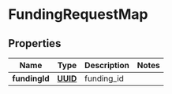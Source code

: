 
# FundingRequestMap

## Properties
Name | Type | Description | Notes
------------ | ------------- | ------------- | -------------
**fundingId** | [**UUID**](UUID.md) | funding_id | 




